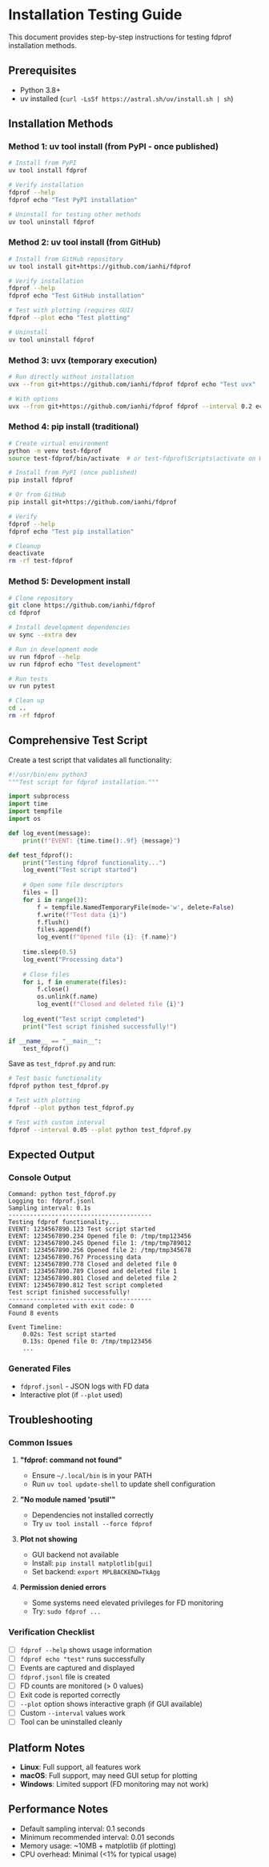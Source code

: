 # Installation Testing Guide

This document provides step-by-step instructions for testing fdprof installation methods.

## Prerequisites

- Python 3.8+
- uv installed (`curl -LsSf https://astral.sh/uv/install.sh | sh`)

## Installation Methods

### Method 1: uv tool install (from PyPI - once published)

```bash
# Install from PyPI
uv tool install fdprof

# Verify installation
fdprof --help
fdprof echo "Test PyPI installation"

# Uninstall for testing other methods
uv tool uninstall fdprof
```

### Method 2: uv tool install (from GitHub)

```bash
# Install from GitHub repository
uv tool install git+https://github.com/ianhi/fdprof

# Verify installation
fdprof --help
fdprof echo "Test GitHub installation"

# Test with plotting (requires GUI)
fdprof --plot echo "Test plotting"

# Uninstall
uv tool uninstall fdprof
```

### Method 3: uvx (temporary execution)

```bash
# Run directly without installation
uvx --from git+https://github.com/ianhi/fdprof fdprof echo "Test uvx"

# With options
uvx --from git+https://github.com/ianhi/fdprof fdprof --interval 0.2 echo "Test options"
```

### Method 4: pip install (traditional)

```bash
# Create virtual environment
python -m venv test-fdprof
source test-fdprof/bin/activate  # or test-fdprof\Scripts\activate on Windows

# Install from PyPI (once published)
pip install fdprof

# Or from GitHub
pip install git+https://github.com/ianhi/fdprof

# Verify
fdprof --help
fdprof echo "Test pip installation"

# Cleanup
deactivate
rm -rf test-fdprof
```

### Method 5: Development install

```bash
# Clone repository
git clone https://github.com/ianhi/fdprof
cd fdprof

# Install development dependencies
uv sync --extra dev

# Run in development mode
uv run fdprof --help
uv run fdprof echo "Test development"

# Run tests
uv run pytest

# Clean up
cd ..
rm -rf fdprof
```

## Comprehensive Test Script

Create a test script that validates all functionality:

```python
#!/usr/bin/env python3
"""Test script for fdprof installation."""

import subprocess
import time
import tempfile
import os

def log_event(message):
    print(f"EVENT: {time.time():.9f} {message}")

def test_fdprof():
    print("Testing fdprof functionality...")
    log_event("Test script started")
    
    # Open some file descriptors
    files = []
    for i in range(3):
        f = tempfile.NamedTemporaryFile(mode='w', delete=False)
        f.write(f"Test data {i}")
        f.flush()
        files.append(f)
        log_event(f"Opened file {i}: {f.name}")
    
    time.sleep(0.5)
    log_event("Processing data")
    
    # Close files
    for i, f in enumerate(files):
        f.close()
        os.unlink(f.name)
        log_event(f"Closed and deleted file {i}")
    
    log_event("Test script completed")
    print("Test script finished successfully!")

if __name__ == "__main__":
    test_fdprof()
```

Save as `test_fdprof.py` and run:

```bash
# Test basic functionality
fdprof python test_fdprof.py

# Test with plotting
fdprof --plot python test_fdprof.py

# Test with custom interval
fdprof --interval 0.05 --plot python test_fdprof.py
```

## Expected Output

### Console Output
```
Command: python test_fdprof.py
Logging to: fdprof.jsonl
Sampling interval: 0.1s
----------------------------------------
Testing fdprof functionality...
EVENT: 1234567890.123 Test script started
EVENT: 1234567890.234 Opened file 0: /tmp/tmp123456
EVENT: 1234567890.245 Opened file 1: /tmp/tmp789012
EVENT: 1234567890.256 Opened file 2: /tmp/tmp345678
EVENT: 1234567890.767 Processing data
EVENT: 1234567890.778 Closed and deleted file 0
EVENT: 1234567890.789 Closed and deleted file 1
EVENT: 1234567890.801 Closed and deleted file 2
EVENT: 1234567890.812 Test script completed
Test script finished successfully!
----------------------------------------
Command completed with exit code: 0
Found 8 events

Event Timeline:
    0.02s: Test script started
    0.13s: Opened file 0: /tmp/tmp123456
    ...
```

### Generated Files
- `fdprof.jsonl` - JSON logs with FD data
- Interactive plot (if `--plot` used)

## Troubleshooting

### Common Issues

1. **"fdprof: command not found"**
   - Ensure `~/.local/bin` is in your PATH
   - Run `uv tool update-shell` to update shell configuration

2. **"No module named 'psutil'"**
   - Dependencies not installed correctly
   - Try `uv tool install --force fdprof`

3. **Plot not showing**
   - GUI backend not available
   - Install: `pip install matplotlib[gui]`
   - Set backend: `export MPLBACKEND=TkAgg`

4. **Permission denied errors**
   - Some systems need elevated privileges for FD monitoring
   - Try: `sudo fdprof ...`

### Verification Checklist

- [ ] `fdprof --help` shows usage information
- [ ] `fdprof echo "test"` runs successfully
- [ ] Events are captured and displayed
- [ ] `fdprof.jsonl` file is created
- [ ] FD counts are monitored (> 0 values)
- [ ] Exit code is reported correctly
- [ ] `--plot` option shows interactive graph (if GUI available)
- [ ] Custom `--interval` values work
- [ ] Tool can be uninstalled cleanly

## Platform Notes

- **Linux**: Full support, all features work
- **macOS**: Full support, may need GUI setup for plotting  
- **Windows**: Limited support (FD monitoring may not work)

## Performance Notes

- Default sampling interval: 0.1 seconds
- Minimum recommended interval: 0.01 seconds
- Memory usage: ~10MB + matplotlib (if plotting)
- CPU overhead: Minimal (<1% for typical usage)